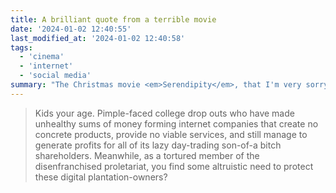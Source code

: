 ```yaml
---
title: A brilliant quote from a terrible movie
date: '2024-01-02 12:40:55'
last_modified_at: '2024-01-02 12:40:58'
tags:
  - 'cinema'
  - 'internet'
  - 'social media'
summary: "The Christmas movie <em>Serendipity</em>, that I'm very sorry to have inflicted on both my wife and myself, was released in 2001, preceding the current state of the web by a couple of decades. It had a single highlight, when the character played by Jeremy Piven erupted in a fantastic rant."
---
```

> Kids your age. Pimple-faced college drop outs who have made unhealthy sums of money forming internet companies that create no concrete products, provide no viable services, and still manage to generate profits for all of its lazy day-trading son-of-a bitch shareholders. Meanwhile, as a tortured member of the disenfranchised proletariat, you find some altruistic need to protect these digital plantation-owners?